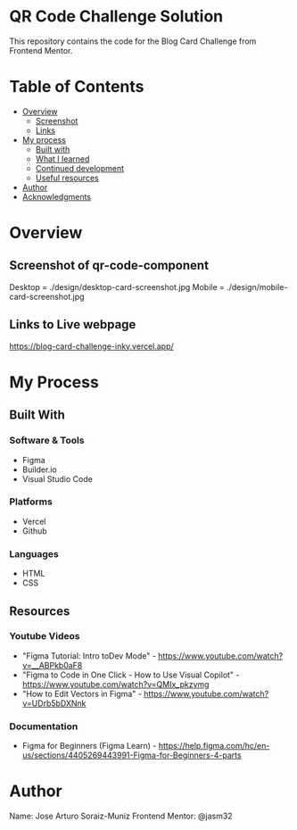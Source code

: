 # QR Code Challenge Solution
This repository contains the code for the Blog Card Challenge from Frontend Mentor. 

# Table of Contents

- [Overview](#overview)
  - [Screenshot](#screenshot)
  - [Links](#links)
- [My process](#my-process)
  - [Built with](#built-with)
  - [What I learned](#what-i-learned)
  - [Continued development](#continued-development)
  - [Useful resources](#useful-resources)
- [Author](#author)
- [Acknowledgments](#acknowledgments)

# Overview

## Screenshot of qr-code-component
Desktop = ./design/desktop-card-screenshot.jpg
Mobile = ./design/mobile-card-screenshot.jpg

## Links to Live webpage
https://blog-card-challenge-inky.vercel.app/

# My Process

## Built With

### Software & Tools
- Figma 
- Builder.io
- Visual Studio Code

### Platforms
- Vercel
- Github

### Languages
- HTML
- CSS

## Resources

### Youtube Videos
- "Figma Tutorial: Intro toDev Mode" - https://www.youtube.com/watch?v=__ABPkb0aF8 
- "Figma to Code in One Click - How to Use Visual Copilot" - https://www.youtube.com/watch?v=QMIx_pkzymg 
- "How to Edit Vectors in Figma" - https://www.youtube.com/watch?v=UDrb5bDXNnk 

### Documentation
- Figma for Beginners (Figma Learn) - https://help.figma.com/hc/en-us/sections/4405269443991-Figma-for-Beginners-4-parts 

# Author
Name: Jose Arturo Soraiz-Muniz
Frontend Mentor: @jasm32